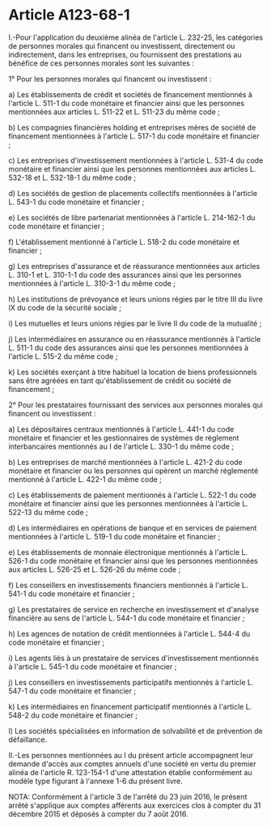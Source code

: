 # Article A123-68-1

I.-Pour l'application du deuxième alinéa de l'article L. 232-25, les catégories de personnes morales qui financent ou investissent, directement ou indirectement, dans les entreprises, ou fournissent des prestations au bénéfice de ces personnes morales sont les suivantes :

1° Pour les personnes morales qui financent ou investissent :

a) Les établissements de crédit et sociétés de financement mentionnés à l'article L. 511-1 du code monétaire et financier ainsi que les personnes mentionnées aux articles L. 511-22 et L. 511-23 du même code ;

b) Les compagnies financières holding et entreprises mères de société de financement mentionnées à l'article L. 517-1 du code monétaire et financier ;

c) Les entreprises d'investissement mentionnées à l'article L. 531-4 du code monétaire et financier ainsi que les personnes mentionnées aux articles L. 532-18 et L. 532-18-1 du même code ;

d) Les sociétés de gestion de placements collectifs mentionnées à l'article L. 543-1 du code monétaire et financier ;

e) Les sociétés de libre partenariat mentionnées à l'article L. 214-162-1 du code monétaire et financier ;

f) L'établissement mentionné à l'article L. 518-2 du code monétaire et financier ;

g) Les entreprises d'assurance et de réassurance mentionnées aux articles L. 310-1 et L. 310-1-1 du code des assurances ainsi que les personnes mentionnées à l'article L. 310-3-1 du même code ;

h) Les institutions de prévoyance et leurs unions régies par le titre III du livre IX du code de la sécurité sociale ;

i) Les mutuelles et leurs unions régies par le livre II du code de la mutualité ;

j) Les intermédiaires en assurance ou en réassurance mentionnés à l'article L. 511-1 du code des assurances ainsi que les personnes mentionnées à l'article L. 515-2 du même code ;

k) Les sociétés exerçant à titre habituel la location de biens professionnels sans être agréées en tant qu'établissement de crédit ou société de financement ;

2° Pour les prestataires fournissant des services aux personnes morales qui financent ou investissent :

a) Les dépositaires centraux mentionnés à l'article L. 441-1 du code monétaire et financier et les gestionnaires de systèmes de règlement interbancaires mentionnés au I de l'article L. 330-1 du même code ;

b) Les entreprises de marché mentionnées à l'article L. 421-2 du code monétaire et financier ou les personnes qui opèrent un marché réglementé mentionné à l'article L. 422-1 du même code ;

c) Les établissements de paiement mentionnés à l'article L. 522-1 du code monétaire et financier ainsi que les personnes mentionnées à l'article L. 522-13 du même code ;

d) Les intermédiaires en opérations de banque et en services de paiement mentionnées à l'article L. 519-1 du code monétaire et financier ;

e) Les établissements de monnaie électronique mentionnés à l'article L. 526-1 du code monétaire et financier ainsi que les personnes mentionnées aux articles L. 526-25 et L. 526-26 du même code ;

f) Les conseillers en investissements financiers mentionnés à l'article L. 541-1 du code monétaire et financier ;

g) Les prestataires de service en recherche en investissement et d'analyse financière au sens de l'article L. 544-1 du code monétaire et financier ;

h) Les agences de notation de crédit mentionnées à l'article L. 544-4 du code monétaire et financier ;

i) Les agents liés à un prestataire de services d'investissement mentionnés à l'article L. 545-1 du code monétaire et financier ;

j) Les conseillers en investissements participatifs mentionnés à l'article L. 547-1 du code monétaire et financier ;

k) Les intermédiaires en financement participatif mentionnés à l'article L. 548-2 du code monétaire et financier ;

l) Les sociétés spécialisées en information de solvabilité et de prévention de défaillance.

II.-Les personnes mentionnées au I du présent article accompagnent leur demande d'accès aux comptes annuels d'une société en vertu du premier alinéa de l'article R. 123-154-1 d'une attestation établie conformément au modèle type figurant à l'annexe 1-6 du présent livre.

NOTA:
Conformément à l'article 3 de l'arrêté du 23 juin 2016, le présent arrêté s'applique aux comptes afférents aux exercices clos à compter du 31 décembre 2015 et déposés à compter du 7 août 2016.
